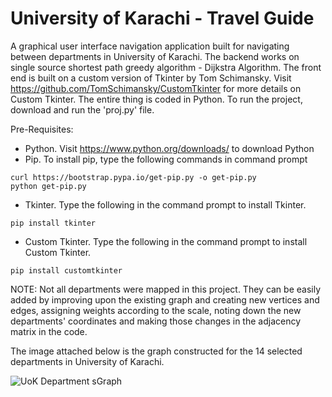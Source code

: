 # University of Karachi - Travel Guide

A graphical user interface navigation application built for navigating between departments in University of Karachi. The backend works on single source shortest path greedy algorithm - Dijkstra Algorithm. The front end is built on a custom version of Tkinter by Tom Schimansky. Visit https://github.com/TomSchimansky/CustomTkinter for more details on Custom Tkinter. The entire thing is coded in Python. To run the project, download and run the 'proj.py' file. 

Pre-Requisites:
- Python. Visit https://www.python.org/downloads/ to download Python
- Pip. To install pip, type the following commands in command prompt
```
curl https://bootstrap.pypa.io/get-pip.py -o get-pip.py
python get-pip.py
```
- Tkinter. Type the following in the command prompt to install Tkinter.
```
pip install tkinter
```
- Custom Tkinter. Type the following in the command prompt to install Custom Tkinter.
```
pip install customtkinter
```

NOTE: Not all departments were mapped in this project. They can be easily added by improving upon the existing graph and creating new vertices and edges, assigning weights according to the scale, noting down the new departments' coordinates and making those changes in the adjacency matrix in the code. 

The image attached below is the graph constructed for the 14 selected departments in University of Karachi.  

![UoK Department sGraph](https://github.com/MuhammadHabibKhan/uok-travel-guide/Graph.png)
